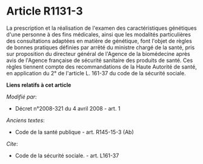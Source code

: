 # Article R1131-3

La prescription et la réalisation de l'examen des caractéristiques génétiques d'une personne à des fins médicales, ainsi que
les modalités particulières des consultations adaptées en matière de génétique, font l'objet de règles de bonnes pratiques
définies par arrêté du ministre chargé de la santé, pris sur proposition du directeur général de l'Agence de la biomédecine
après avis de l'Agence française de sécurité sanitaire des produits de santé. Ces règles tiennent compte des recommandations
de la Haute Autorité de santé, en application du 2° de l'article L. 161-37 du code de la sécurité sociale.

**Liens relatifs à cet article**

_Modifié par_:

  - Décret n°2008-321 du 4 avril 2008 - art. 1

_Anciens textes_:

  - Code de la santé publique - art. R145-15-3 (Ab)

_Cite_:

  - Code de la sécurité sociale. - art. L161-37
